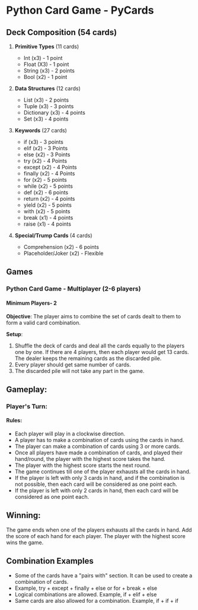 # Python Card Game - PyCards

## Deck Composition (54 cards)

1. **Primitive Types** (11 cards)
   - Int (x3) - 1 point
   - Float (X3) - 1 point
   - String (x3) - 2 points
   - Bool (x2) - 1 point


2. **Data Structures** (12 cards)
   - List (x3) - 2 points
   - Tuple (x3) - 3 points
   - Dictionary (x3) - 4 points
   - Set (x3) - 4 points


3. **Keywords** (27 cards)
   - if (x3) - 3 points
   - elif (x2) - 3 Points
   - else (x2) - 3 Points
   - try (x2) - 4 Points
   - except (x2) - 4 Points
   - finally (x2) - 4 Points
   - for (x2) - 5 points
   - while (x2) - 5 points
   - def (x2) - 6 points
   - return (x2) - 4 points
   - yield (x2) - 5 points
   - with (x2) - 5 points
   - break (x1) - 4 points
   - raise (x1) - 4 points


5. **Special/Trump Cards** (4 cards)
   - Comprehension (x2) - 6 points
   - Placeholder/Joker (x2) - Flexible

## Games

### Python Card Game - Multiplayer (2-6 players)
#### Minimum Players- 2

**Objective**: The player aims to combine the set of cards dealt to them to form a valid card combination.

**Setup**:

1. Shuffle the deck of cards and deal all the cards equally to the players one by one. If there are 4 players, then each player would get 13 cards. The dealer keeps the remaining cards as the discarded pile.
2. Every player should get same number of cards.
3. The discarded pile will not take any part in the game.

## **Gameplay**:

### **Player's Turn**: 

#### Rules:
- Each player will play in a clockwise direction.
- A player has to make a combination of cards using the cards in hand.
- The player can make a combination of cards using 3 or more cards.
- Once all players have made a combination of cards, and played their hand/round, the player with the highest score takes the hand.
- The player with the highest score starts the next round.
- The game continues till one of the player exhausts all the cards in hand.
- If the player is left with only 3 cards in hand, and if the combination is not possible, then each card will be considered as one point each.
- If the player is left with only 2 cards in hand, then each card will be considered as one point each.


## **Winning**:
The game ends when one of the players exhausts all the cards in hand. Add the score of each hand for each player. The player with the highest score wins the game. 


## Combination Examples
 - Some of the cards have a "pairs with" section. It can be used to create a combination of cards.
 - Example, try + except + finally + else or for + break + else
 - Logical combinations are allowed. Example, if + elif + else
 - Same cards are also allowed for a combination. Example, if + if + if

